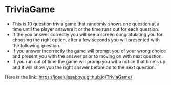 # TriviaGame

- This is 10 question trivia game that randomly shows one question at a time until the player 
  answers it or the time runs out for each question.
- If the you answer correctly you will see a screen congratulating you for choosing the right option,
  after a few seconds you will presented with the following question.
- If you answer incorrectly the game will prompt you of your wrong choice and present you with the answer 
  prior to moving on with next question.
- If you run out of time the game will promp you wit a notice that time's up and it will show you the right
  answer before on to the next question. 

Here is the link: https://joseluissaboya.github.io/TriviaGame/
